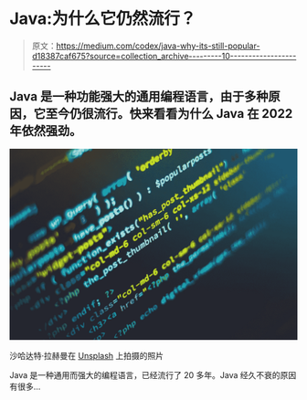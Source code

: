 # Java:为什么它仍然流行？

> 原文：<https://medium.com/codex/java-why-its-still-popular-d18387caf675?source=collection_archive---------10----------------------->

## Java 是一种功能强大的通用编程语言，由于多种原因，它至今仍很流行。快来看看为什么 Java 在 2022 年依然强劲。

![](img/b5f2a2ba25767719492ce5901db86455.png)

沙哈达特·拉赫曼在 [Unsplash](https://unsplash.com?utm_source=medium&utm_medium=referral) 上拍摄的照片

Java 是一种通用而强大的编程语言，已经流行了 20 多年。Java 经久不衰的原因有很多…